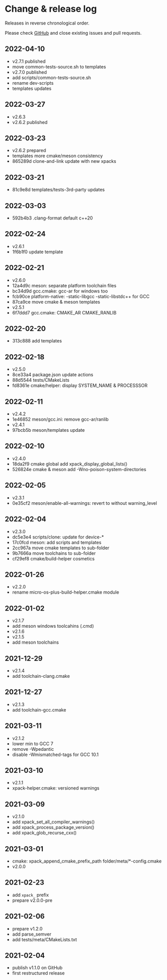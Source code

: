 # Change & release log

Releases in reverse chronological order.

Please check
[GitHub](https://github.com/micro-os-plus/build-helper-xpack/issues/)
and close existing issues and pull requests.

## 2022-04-10

- v2.7.1 published
- move common-tests-source.sh to templates
- v2.7.0 published
- add scripts/common-tests-source.sh
- rename dev-scripts
- templates updates

## 2022-03-27

- v2.6.3
- v2.6.2 published

## 2022-03-23

- v2.6.2 prepared
- templates more cmake/meson consistency
- 865289d clone-and-link update with new xpacks

## 2022-03-21

- 81c9e8d templates/tests-3rd-party updates

## 2022-03-03

- 592b4b3 .clang-format default c++20

## 2022-02-24

- v2.6.1
- 1f6b1f0 update template

## 2022-02-21

- v2.6.0
- 12a4d9c meson: separate platform toolchain files
- bc34d9d gcc.cmake: gcc-ar for windows too
- fcb90ce platform-native: -static-libgcc -static-libstdc++ for GCC
- 87ca9ce move cmake & meson templates
- v2.5.1
- 6f7ddd7 gcc.cmake: CMAKE_AR CMAKE_RANLIB

## 2022-02-20

- 313c888 add templates

## 2022-02-18

- v2.5.0
- 8ce33a4 package.json update actions
- 88d5544 tests/CMakeLists
- fd8361e cmake/helper: display SYSTEM_NAME & PROCESSSOR

## 2022-02-11

- v2.4.2
- 1e46852 meson/gcc.ini: remove gcc-ar/ranlib
- v2.4.1
- 97bcb5b meson/templates update

## 2022-02-10

- v2.4.0
- 18da2f9 cmake global add xpack_display_global_lists()
- 526824e cmake & meson add -Wno-poison-system-directories

## 2022-02-05

- v2.3.1
- 0e35cf2 meson/enable-all-warnings: revert to without warning_level

## 2022-02-04

- v2.3.0
- dc5e3e4 scripts/clone: update for device-*
- 17c0fcd meson: add scripts and templates
- 2cc967a move cmake templates to sub-folder
- 9b7666a move toolchains to sub-folder
- cf29ef8 cmake/build-helper cosmetics

## 2022-01-26

- v2.2.0
- rename micro-os-plus-build-helper.cmake module

## 2022-01-02

- v2.1.7
- add meson windows toolcahins (.cmd)
- v2.1.6
- v2.1.5
- add meson toolchains

## 2021-12-29

- v2.1.4
- add toolchain-clang.cmake

## 2021-12-27

- v2.1.3
- add toolchain-gcc.cmake

## 2021-03-11

- v2.1.2
- lower min to GCC 7
- remove -Wpedantic
- disable -Wmismatched-tags for GCC 10.1

## 2021-03-10

- v2.1.1
- xpack-helper.cmake: versioned warnings

## 2021-03-09

- v2.1.0
- add xpack_set_all_compiler_warnings()
- add xpack_process_package_version()
- add xpack_glob_recurse_cxx()

## 2021-03-01

- cmake: xpack_append_cmake_prefix_path folder/meta/*-config.cmake
- v2.0.0

## 2021-02-23

- add `xpack_` prefix
- prepare v2.0.0-pre

## 2021-02-06

- prepare v1.2.0
- add parse_semver
- add tests/meta/CMakeLists.txt

## 2021-02-04

- publish v1.1.0 on GitHub
- first restructured release
